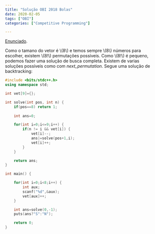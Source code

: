```yaml
---
title: "Solução OBI 2018 Bolas"
date: 2020-02-05
tags: ["OBI"]
categories: ["Competitive Programming"]

---
```

[Enunciado](https://olimpiada.ic.unicamp.br/pratique/pu/2018/f3/bolas/).

Como o tamano do vetor é \\(8\\) e temos sempre \\(8\\) números para escolher, existem \\(8!\\) permutações possíveis. Como \\(8!\\) é pequeno, podemos fazer uma solução de busca completa. Existem de varias soluções possíveis como com _next_permutation_. Segue uma solução de backtracking:
```cpp
#include <bits/stdc++.h>
using namespace std;

int vet[9]={};

int solve(int pos, int n) {
    if(pos==8) return 1;
    
    int ans=0;

    for(int i=0;i<=9;i++) {
        if(n != i && vet[i]) {
            vet[i]--;
            ans|=solve(pos+1,i);
            vet[i]++;
        }
    }

    return ans;
}

int main() {

    for(int i=0;i<8;i++) {
        int aux;
        scanf("%d",&aux);
        vet[aux]++;
    }

    int ans=solve(0,-1);
    puts(ans?"S":"N");

    return 0;
}
```
